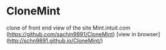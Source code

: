 # CloneMint

clone of front end view of the site Mint.intuit.com
(https://github.com/sachin9891/CloneMint)  [view in browser]  (http://schn9891.github.io/CloneMint/)
